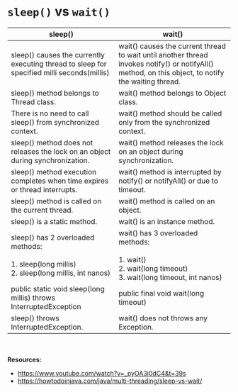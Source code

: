 # `sleep()` vs `wait()`
sleep()                                                          | wait()
---------------------------------------------------------------- | -----------------------------------------------------------------------
sleep() causes the currently executing thread to sleep for specified milli seconds(millis) | wait() causes the current thread to wait until another thread invokes notify() or notifyAll() method, on this object, to notify the waiting thread.
sleep() method belongs to Thread class. | wait() method belongs to Object class.
There is no need to call sleep() from synchronized context. | wait() method should be called only from the synchronized context.
sleep() method does not releases the lock on an object during synchronization. | wait() method releases the lock on an object during synchronization.
sleep() method execution completes when time expires or thread interrupts. | wait() method is interrupted by notify() or notifyAll() or due to timeout.
sleep() method is called on the current thread. | wait() method is called on an object.
sleep() is a static method. | wait() is an instance method.
sleep() has 2 overloaded methods:<br><br>1. sleep(long millis)<br>2. sleep(long millis, int nanos) | wait() has 3 overloaded methods:<br><br>1. wait()<br>2. wait(long timeout)<br>3. wait(long timeout, int nanos)
public static void sleep(long millis) throws InterruptedException | public final void wait(long timeout)
sleep() throws InterruptedException. | wait() does not throws any Exception.



<br><br>__Resources:__
* https://www.youtube.com/watch?v=_pyOA3i0dC4&t=39s
* https://howtodoinjava.com/java/multi-threading/sleep-vs-wait/
